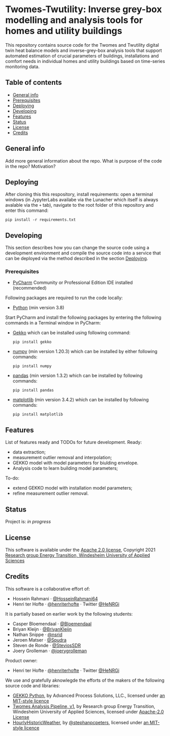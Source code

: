 # Twomes-Twutility: Inverse grey-box modelling and analysis tools for homes and utility buildings
This repository contains source code for the Twomes and Twutility digital twin heat balance models and inverse-grey-box analysis tools that support automated estimation of crucial parameters of buildings, installations and comfort needs in individual homes and utility buildings based on time-series monitoring data.

## Table of contents
* [General info](#general-info)
* [Prerequisites](#prerequisites)
* [Deploying](#deploying)
* [Developing](#developing) 
* [Features](#features)
* [Status](#status)
* [License](#license)
* [Credits](#credits)

## General info
Add more general information about the repo. What is purpose of the code in the repo? Motivation?

## Deploying
After cloning this this respository, install requirements: open a terminal windows (in JypyterLabs availabe via the Lunacher which itself is always avalable via the `+` tab), navigate to the root folder of this repository and enter this command: 
  ```shell
  pip install -r requirements.txt
  ```  

## Developing
This section describes how you can change the source code using a development environment and compile the source code into a service that can be deployed via the method described in the section [Deploying](#deploying).

### Prerequisites
- [PyCharm](https://www.jetbrains.com/pycharm/download/#section=windows) Community or Professional Edition IDE installed (recommended)  
	
Following packages are required to run the code locally:  
- [Python](https://www.python.org/downloads/) (min version 3.8)  

Start PyCharm and install the following packages by entering the following commands in a Terminal window in PyCharm:
- [Gekko](https://gekko.readthedocs.io/en/latest/) which can be installed using following command:
	```shell
	pip install gekko
	```  
- [numpy](https://numpy.org/install/) (min version 1.20.3) which can be installed by either following commands:<br/>
	```shell
	pip install numpy
	```
- [pandas](https://pandas.pydata.org/docs/getting_started/install.html) (min version 1.3.2) which can be installed by following commands:<br/>
	```shell
	pip install pandas
	```
- [matplotlib](https://matplotlib.org/stable/users/installing/index.html) (min version 3.4.2) which can be installed by following commands:<br/>
	```shell
	pip install matplotlib
	``` 

## Features
List of features ready and TODOs for future development. Ready:
* data extraction;
* measurement outlier removal and interpolation;
* GEKKO model with model parameters for biulding envelope.
* Analysis code to learn building model parameters;

To-do:
* extend GEKKO model with installation model parameters;
* refine measurement outlier removal.

## Status
Project is: _in progress_

## License
This software is available under the [Apache 2.0 license](./LICENSE), Copyright 2021 [Research group Energy Transition, Windesheim University of Applied Sciences](https://windesheim.nl/energietransitie) 

## Credits
This software is a collaborative effort of:
* Hossein Rahmani · [@HosseinRahmani64](https://github.com/HosseinRahmani64)
* Henri ter Hofte · [@henriterhofte](https://github.com/henriterhofte) · Twitter [@HeNRGi](https://twitter.com/HeNRGi)

It is partially based on earlier work by the following students:
* Casper Bloemendaal · [@Bloemendaal](https://github.com/Bloemendaal)
* Briyan Kleijn · [@BriyanKleijn](https://github.com/BriyanKleijn)
* Nathan Snippe · [@nsrid](https://github.com/nsrid)
* Jeroen Matser · [@Spudra](https://github.com/Spudra)
* Steven de Ronde · [@SteviosSDR](https://github.com/SteviosSDR)
* Joery Grolleman · [@joerygrolleman](https://github.com/joerygrolleman)

Product owner:
* Henri ter Hofte · [@henriterhofte](https://github.com/henriterhofte) · Twitter [@HeNRGi](https://twitter.com/HeNRGi)

We use and gratefully aknowlegde the efforts of the makers of the following source code and libraries:
* [GEKKO Python](https://github.com/BYU-PRISM/GEKKO), by Advanced Process Solutions, LLC., licensed under [an MIT-style licence](https://github.com/BYU-PRISM/GEKKO/blob/master/LICENSE)
* [Twomes Analysis Pipeline, v1](https://github.com/energietransitie/twomes-analysis-pipeline), by Research group Energy Transition, Windesheim University of Applied Sciences, licensed under [Apache-2.0 License](https://github.com/energietransitie/twomes-analysis-pipeline/blob/main/LICENSE)
* [HourlyHistoricWeather](https://github.com/stephanpcpeters/HourlyHistoricWeather), by [@stephanpcpeters](https://github.com/stephanpcpeters), licensed under [an MIT-style licence](https://raw.githubusercontent.com/stephanpcpeters/HourlyHistoricWeather/master/historicdutchweather/LICENSE)

